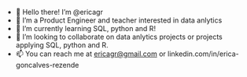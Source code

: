 - 👋 Hello there! I’m @ericagr
- 👀 I’m a Product Engineer and teacher interested in data anlytics
- 🌱 I’m currently learning SQL, python and R!
- 💞️ I’m looking to collaborate on data anlytics projects or projects applying SQL, python and R.
- 📫 You can reach me at ericagr@gmail.com or linkedin.com/in/erica-goncalves-rezende

<!---
ericagr/ericagr is a ✨ special ✨ repository because its `README.md` (this file) appears on your GitHub profile.
You can click the Preview link to take a look at your changes.
--->
